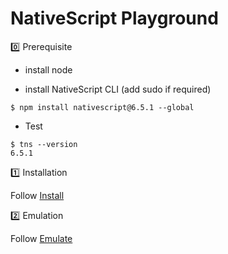 # NativeScript Playground


:zero: Prerequisite

* install node

* install NativeScript CLI (add sudo if required)

```
$ npm install nativescript@6.5.1 --global
 ```
 
 * Test
 
 ```
$ tns --version
6.5.1
 ```

:one: Installation

  Follow [Install](installation)

:two: Emulation

  Follow [Emulate](emulation)



